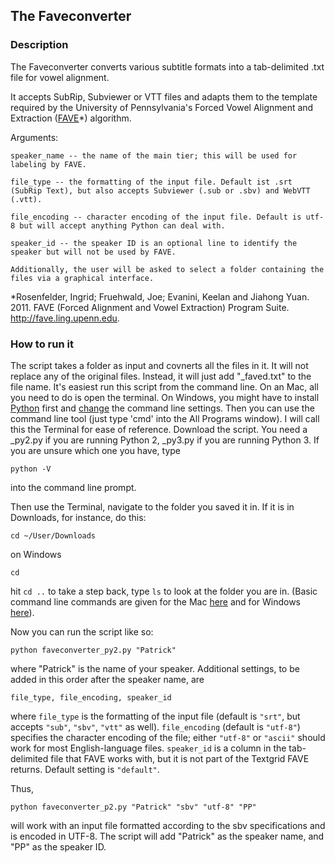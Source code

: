 ## The Faveconverter

### Description
The Faveconverter converts various subtitle formats into a tab-delimited .txt file for vowel alignment. 

It accepts SubRip, Subviewer or VTT files and adapts them to the template required by the University of Pennsylvania's Forced Vowel Alignment and Extraction ([FAVE](http://fave.ling.upenn.edu/)*) algorithm.


Arguments:

    speaker_name -- the name of the main tier; this will be used for labeling by FAVE.

    file_type -- the formatting of the input file. Default ist .srt (SubRip Text), but also accepts Subviewer (.sub or .sbv) and WebVTT (.vtt). 

    file_encoding -- character encoding of the input file. Default is utf-8 but will accept anything Python can deal with. 

    speaker_id -- the speaker ID is an optional line to identify the speaker but will not be used by FAVE.  
    
    Additionally, the user will be asked to select a folder containing the files via a graphical interface. 

*Rosenfelder, Ingrid; Fruehwald, Joe; Evanini, Keelan and Jiahong Yuan. 2011. FAVE (Forced Alignment and Vowel Extraction) Program Suite. http://fave.ling.upenn.edu.

### How to run it
The script takes a folder as input and covnerts all the files in it. 
It will not replace any of the original files. Instead, it will just add "_faved.txt" to the file name. 
It's easiest run this script from the command line. On an Mac, all you need to do is open the terminal. 
On Windows, you might have to install [Python](https://www.python.org/downloads/windows/) first and [change](http://www.anthonydebarros.com/2015/08/16/setting-up-python-in-windows-10/) the command line settings. 
Then you can use the command line tool (just type 'cmd' into the All Programs window). I will call this the Terminal for ease of reference. 
Download the script. You need a _py2.py if you are running Python 2, _py3.py if you are running Python 3. 
If you are unsure which one you have, type 

`python -V`

into the command line prompt. 

Then use the Terminal, navigate to the folder you saved it in. If it is in Downloads, for instance, do this:

`cd ~/User/Downloads`

on Windows 

`cd `

hit `cd ..` to take a step back, type `ls` to look at the folder you are in. (Basic command line commands are given for the Mac [here](https://www.git-tower.com/blog/command-line-cheat-sheet/) and for Windows [here](http://www.cs.columbia.edu/~sedwards/classes/2016/1102-spring/Command%20Prompt%20Cheatsheet.pdf)).

Now you can run the script like so:

    python faveconverter_py2.py "Patrick"

where "Patrick" is the name of your speaker. Additional settings, to be added in this order after the speaker name, are

    file_type, file_encoding, speaker_id

where `file_type` is the formatting of the input file (default is `"srt"`, but accepts `"sub"`, `"sbv"`, `"vtt"` as well). `file_encoding` (default is `"utf-8"`) specifies the character encoding of the file; either `"utf-8"` or `"ascii"` should work for most English-language files. `speaker_id` is a column in the tab-delimited file that FAVE works with, but it is not part of the Textgrid FAVE returns. Default setting is `"default"`. 

Thus, 

    python faveconverter_p2.py "Patrick" "sbv" "utf-8" "PP"

will work with an input file formatted according to the sbv specifications and is encoded in UTF-8. The script will add "Patrick" as the speaker name, and "PP" as the speaker ID. 


